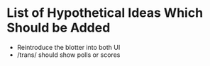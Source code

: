 # List of Hypothetical Ideas Which Should be Added
- Reintroduce the blotter into both UI
- /trans/ should show polls or scores
